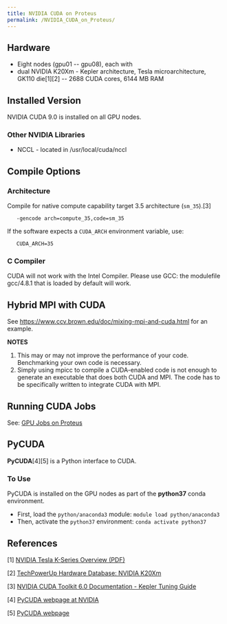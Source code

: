 ```yaml
---
title: NVIDIA CUDA on Proteus
permalink: /NVIDIA_CUDA_on_Proteus/
---
```


Hardware
--------

-   Eight nodes (gpu01 -- gpu08), each with
-   dual NVIDIA K20Xm - Kepler architecture, Tesla microarchitecture,
    GK110 die[1][2] -- 2688 CUDA cores, 6144 MB RAM

Installed Version
-----------------

NVIDIA CUDA 9.0 is installed on all GPU nodes.

### Other NVIDIA Libraries

-   NCCL - located in /usr/local/cuda/nccl

Compile Options
---------------

### Architecture

Compile for native compute capability target 3.5 architecture
(`sm_35`).[3]

`   -gencode arch=compute_35,code=sm_35`

If the software expects a `CUDA_ARCH` environment variable, use:

`   CUDA_ARCH=35`

### C Compiler

CUDA will not work with the Intel Compiler. Please use GCC: the
modulefile gcc/4.8.1 that is loaded by default will work.

Hybrid MPI with CUDA
--------------------

See <https://www.ccv.brown.edu/doc/mixing-mpi-and-cuda.html> for an
example.

**NOTES**

1.  This may or may not improve the performance of your code.
    Benchmarking your own code is necessary.
2.  Simply using mpicc to compile a CUDA-enabled code is not enough to
    generate an executable that does both CUDA and MPI. The code has to
    be specifically written to integrate CUDA with MPI.

Running CUDA Jobs
-----------------

See: [GPU Jobs on Proteus](/GPU_Jobs_on_Proteus "wikilink")

PyCUDA
------

**PyCUDA**[4][5] is a Python interface to CUDA.

### To Use

PyCUDA is installed on the GPU nodes as part of the **python37** conda
environment.

-   First, load the `python/anaconda3` module:
    `module load python/anaconda3`
-   Then, activate the `python37` environment: `conda activate python37`

References
----------

<references/>

[1] [NVIDIA Tesla K-Series Overview (PDF)](http://www.nvidia.com/content/tesla/pdf/Tesla-KSeries-Overview-LR.pdf)

[2] [TechPowerUp Hardware Database: NVIDIA K20Xm](https://www.techpowerup.com/gpudb/1884/tesla-k20xm)

[3] [NVIDIA CUDA Toolkit 6.0 Documentation - Kepler Tuning Guide](http://docs.nvidia.com/cuda/kepler-tuning-guide/#application-compatibility)

[4] [PyCUDA webpage at NVIDIA](https://developer.nvidia.com/pycuda)

[5] [PyCUDA webpage](https://mathema.tician.de/software/pycuda/)